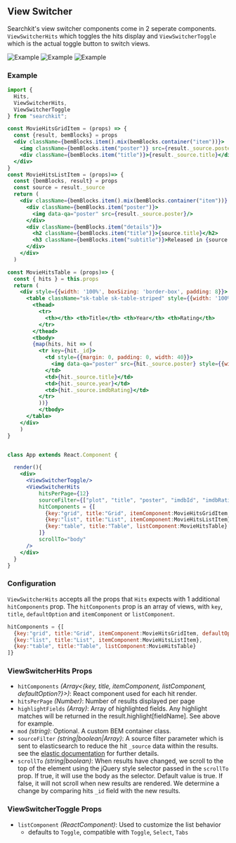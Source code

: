 ## View Switcher
Searchkit's view switcher components come in 2 seperate components. `ViewSwitcherHits` which toggles the hits display and `ViewSwitcherToggle` which is the actual toggle button to switch views.

![Example](display/view-switch-grid.png)
![Example](display/view-switch-list.png)
![Example](display/view-switch-table.png)

### Example
```jsx
import {
  Hits,
  ViewSwitcherHits,
  ViewSwitcherToggle  
} from "searchkit";

const MovieHitsGridItem = (props) => {
  const {result, bemBlocks} = props
  <div className={bemBlocks.item().mix(bemBlocks.container("item"))}>
    <img className={bemBlocks.item("poster")} src={result._source.poster}/>
    <div className={bemBlocks.item("title")}>{result._source.title}</div>
  </div>
}
const MovieHitsListItem = (props)=> {
  const {bemBlocks, result} = props  
  const source = result._source
  return (
    <div className={bemBlocks.item().mix(bemBlocks.container("item"))} data-qa="hit">
      <div className={bemBlocks.item("poster")}>
        <img data-qa="poster" src={result._source.poster}/>
      </div>
      <div className={bemBlocks.item("details")}>
        <h2 className={bemBlocks.item("title")}>{source.title}</h2>
        <h3 className={bemBlocks.item("subtitle")}>Released in {source.year}, rated {source.imdbRating}/10</h3>        
      </div>
    </div>
  )

const MovieHitsTable = (props)=> {  
  const { hits } = this.props
  return (
    <div style={{width: '100%', boxSizing: 'border-box', padding: 8}}>
      <table className="sk-table sk-table-striped" style={{width: '100%', boxSizing: 'border-box'}}>
        <thead>
          <tr>
            <th></th> <th>Title</th> <th>Year</th> <th>Rating</th>
          </tr>
        </thead>
        <tbody>
        {map(hits, hit => (
          <tr key={hit._id}>
            <td style={{margin: 0, padding: 0, width: 40}}>
              <img data-qa="poster" src={hit._source.poster} style={{width: 40}}/>
            </td>
            <td>{hit._source.title}</td>
            <td>{hit._source.year}</td>
            <td>{hit._source.imdbRating}</td>
          </tr>
          ))}
          </tbody>
      </table>
    </div>
    )  
}


class App extends React.Component {

  render(){
    <div>
      <ViewSwitcherToggle/>
      <ViewSwitcherHits
          hitsPerPage={12}
          sourceFilter={["plot", "title", "poster", "imdbId", "imdbRating", "year"]}
          hitComponents = {[
            {key:"grid", title:"Grid", itemComponent:MovieHitsGridItem, defaultOption:true},
            {key:"list", title:"List", itemComponent:MovieHitsListItem},
            {key:"table", title:"Table", listComponent:MovieHitsTable}
          ]}
          scrollTo="body"
      />
    </div>
  }
}
```

### Configuration
`ViewSwitcherHits` accepts all the props that `Hits` expects with 1 additional `hitComponents` prop.
The `hitComponents` prop is an array of views, with `key`, `title`, `defaultOption` and `itemComponent` or `listComponent`.

```jsx
hitComponents = {[
  {key:"grid", title:"Grid", itemComponent:MovieHitsGridItem, defaultOption:true},
  {key:"list", title:"List", itemComponent:MovieHitsListItem},
  {key:"table", title:"Table", listComponent:MovieHitsTable}
]}
```

### ViewSwitcherHits Props
- `hitComponents` *(Array<{key, title, itemComponent, listComponent, defaultOption?}>)*: React component used for each hit render.
- `hitsPerPage` *(Number)*: Number of results displayed per page
- `highlightFields` *(Array<string>)*: Array of highlighted fields. Any highlight matches will be returned in the result.highlight[fieldName]. See above for example.
- `mod` *(string)*: Optional. A custom BEM container class.
- `sourceFilter` *(string|boolean|Array<string>)*: A source filter parameter which is sent to elasticsearch to reduce the hit `_source` data within the results. see the [elastic documentation](https://www.elastic.co/guide/en/elasticsearch/reference/current/search-request-source-filtering.html) for further details.
- `scrollTo` *(string|boolean)*: When results have changed, we scroll to the top of the element using the jQuery style selector passed in the `scrollTo` prop. If true, it will use the body as the selector.  Default value is true. If false, it will not scroll when new results are rendered. We determine a change by comparing hits `_id` field with the new results.

### ViewSwitcherToggle Props
- `listComponent` *(ReactComponent)*: Used to customize the list behavior
  - defaults to `Toggle`, compatible with `Toggle`, `Select`, `Tabs`
